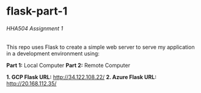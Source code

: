 # flask-part-1
###### HHA504 Assignment 1

This repo uses Flask to create a simple web server to serve my application in a development environment using: 

**Part 1:** Local Computer
**Part 2:** Remote Computer

**1. GCP Flask URL:** http://34.122.108.22/
**2. Azure Flask URL:** http://20.168.112.35/